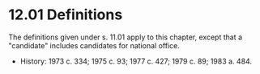 12.01 Definitions
==================

The definitions given under s. 11.01 apply to this chapter, except that a "candidate" includes candidates for national office.

+	History: 1973 c. 334; 1975 c. 93; 1977 c. 427; 1979 c. 89; 1983 a. 484.